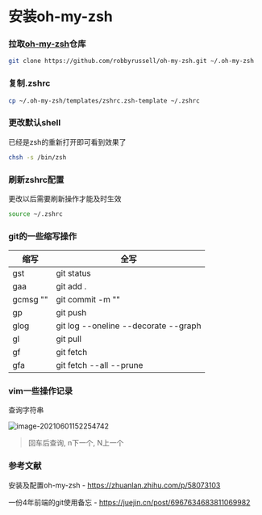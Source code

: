 # 安装oh-my-zsh

### 拉取[oh-my-zsh](https://github.com/ohmyzsh/ohmyzsh)仓库

```bash
git clone https://github.com/robbyrussell/oh-my-zsh.git ~/.oh-my-zsh
```

### 复制.zshrc

```bash
cp ~/.oh-my-zsh/templates/zshrc.zsh-template ~/.zshrc
```

### 更改默认shell

已经是zsh的重新打开即可看到效果了

```bash
chsh -s /bin/zsh
```

### 刷新zshrc配置

更改以后需要刷新操作才能及时生效

```bash
source ~/.zshrc
```

### git的一些缩写操作

| 缩写 | 全写 |
| ---- | ---- |
|   gst	   | git status |
| gaa | git add . |
| gcmsg "" | git commit -m "" |
| gp | git push |
| glog | git log --oneline --decorate --graph |
| gl | git pull |
| gf | git fetch |
| gfa | git fetch --all --prune |

### vim一些操作记录

查询字符串

<img src="https://ipic.xiaokyo.com/2021-06-01-072254.png" alt="image-20210601152254742"  />

> 回车后查询, n下一个, N上一个

### 参考文献

安装及配置oh-my-zsh - https://zhuanlan.zhihu.com/p/58073103

一份4年前端的git使用备忘 - https://juejin.cn/post/6967634683811069982